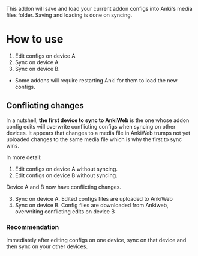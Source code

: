 This addon will save and load your current addon configs into Anki's media files folder.
Saving and loading is done on syncing.

# How to use

1. Edit configs on device A
2. Sync on device A
3. Sync on device B.
 - Some addons will require restarting Anki for them to load the new configs.

## Conflicting changes

In a nutshell, **the first device to sync to AnkiWeb** is the one whose addon config edits will overwrite conflicting configs when syncing on other devices. 
It appears that changes to a media file in AnkiWeb trumps not yet uploaded changes to the same media file which is why the first to sync wins.

In more detail:

1. Edit configs on device A without syncing.
2. Edit configs on device B without syncing.

Device A and B now have conflicting changes.

3. Sync on device A. Edited configs files are uploaded to AnkiWeb
4. Sync on device B. Config files are downloaded from Ankiweb, overwriting conflicting edits on device B

### Recommendation

Immediately after editing configs on one device, sync on that device and then sync on your other devices.
